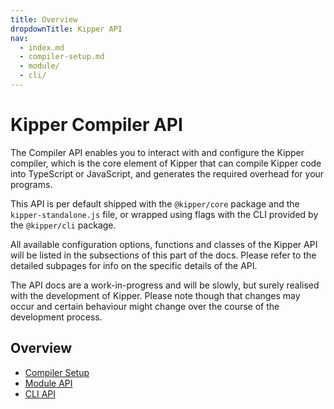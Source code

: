 ```yaml
---
title: Overview
dropdownTitle: Kipper API
nav:
  - index.md
  - compiler-setup.md
  - module/
  - cli/
---
```


# Kipper Compiler API

The Compiler API enables you to interact with and configure the Kipper compiler, which is the core element
of Kipper that can compile Kipper code into TypeScript or JavaScript, and generates the required overhead for your
programs.

This API is per default shipped with the `@kipper/core` package and the `kipper-standalone.js` file, or wrapped using
flags with the CLI provided by the `@kipper/cli` package.

All available configuration options, functions and classes of the Kipper API will be listed in the subsections of this
part of the docs. Please refer to the detailed subpages for info on the specific details of the API.

<div class="important">
<p>
The API docs are a work-in-progress and will be slowly, but surely realised with the development of Kipper.
Please note though that changes may occur and certain behaviour might change over the course of the development
process.
</p>
</div>

## Overview

- [Compiler Setup](./compiler-setup.html)
- [Module API](./module/index.html)
- [CLI API](./cli/index.html)
